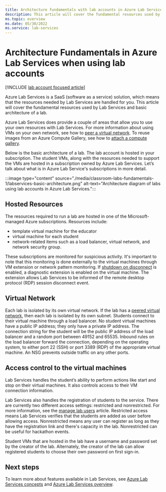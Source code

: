 ```yaml
---
title: Architecture fundamentals with lab accounts in Azure Lab Services | Microsoft Docs
description: This article will cover the fundamental resources used by Lab Services and basic architecture of a lab that using lab accounts.  
ms.topic: overview
ms.date: 05/30/2022
ms.service: lab-services
---
```


# Architecture Fundamentals in Azure Lab Services when using lab accounts

[!INCLUDE [lab account focused article](./includes/lab-services-labaccount-focused-article.md)]

Azure Lab Services is a SaaS (software as a service) solution, which means that the resources needed by Lab Services are handled for you. This article will cover the fundamental resources used by Lab Services and basic architecture of a lab.

Azure Lab Services does provide a couple of areas that allow you to use your own resources with Lab Services.  For more information about using VMs on your own network, see how to [peer a virtual network](how-to-connect-peer-virtual-network.md).  To reuse images from an Azure Compute Gallery, see how to [attach a compute gallery](how-to-attach-detach-shared-image-gallery.md).

Below is the basic architecture of a lab.  The lab account is hosted in your subscription. The student VMs, along with the resources needed to support the VMs are hosted in a subscription owned by Azure Lab Services. Let’s talk about what is in Azure Lab Service's subscriptions in more detail.

:::image type="content" source="./media/classroom-labs-fundamentals-1/labservices-basic-architecture.png" alt-text="Architecture diagram of labs using lab accounts in Azure Lab Services.":::

## Hosted Resources

The resources required to run a lab are hosted in one of the Microsoft-managed Azure subscriptions.  Resources include:

- template virtual machine for the educator
- virtual machine for each student
- network-related items such as a load balancer, virtual network, and network security group.  

These subscriptions are monitored for suspicious activity.  It's important to note that this monitoring is done externally to the virtual machines through VM extension or network pattern monitoring.  If [shutdown on disconnect](how-to-enable-shutdown-disconnect.md) is enabled, a diagnostic extension is enabled on the virtual machine. The extension allows Lab Services to be informed of the remote desktop protocol (RDP) session disconnect event.

## Virtual Network

Each lab is isolated by its own virtual network.  If the lab has a [peered virtual network](how-to-connect-peer-virtual-network.md), then each lab is isolated by its own subnet.  Students connect to their virtual machine through a load balancer.  No student virtual machines have a public IP address; they only have a private IP address.  The connection string for the student will be the public IP address of the load balancer and a random port between 49152 and 65535.  Inbound rules on the load balancer forward the connection, depending on the operating system, to either port 22 (SSH) or port 3389 (RDP) of the appropriate virtual machine. An NSG prevents outside traffic on any other ports.

## Access control to the virtual machines

Lab Services handles the student’s ability to perform actions like start and stop on their virtual machines.  It also controls access to their VM connection information.

Lab Services also handles the registration of students to the service. There are currently two different access settings: restricted and nonrestricted. For more information, see the [manage lab users](how-to-manage-lab-users.md#send-invitations-to-users) article. Restricted access means Lab Services  verifies that the students are added as user before allowing access. Nonrestricted means any user can register as long as they have the registration link and there's capacity in the lab. Nonrestricted can be useful for hackathon events.

Student VMs that are hosted in the lab have a username and password set by the creator of the lab.  Alternately, the creator of the lab can allow registered students to choose their own password on first sign-in.  

## Next steps

To learn more about features available in Lab Services, see [Azure Lab Services concepts](classroom-labs-concepts.md) and [Azure Lab Services overview](lab-services-overview.md).
